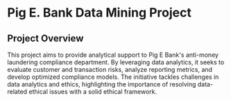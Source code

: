 # Pig E. Bank Data Mining Project

## Project Overview
This project aims to provide analytical support to Pig E Bank's anti-money laundering compliance department. By leveraging data analytics, it seeks to evaluate customer and transaction risks, analyze reporting metrics, and develop optimized compliance models. The initiative tackles challenges in data analytics and ethics, highlighting the importance of resolving data-related ethical issues with a solid ethical framework.
